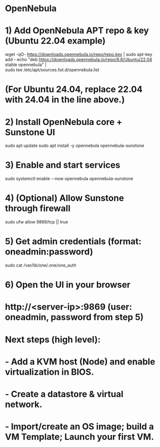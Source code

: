 # **OpenNebula**

# 1) Add OpenNebula APT repo & key (Ubuntu 22.04 example)
wget -qO- https://downloads.opennebula.io/repo/repo.key 
| sudo apt-key add -
echo "deb https://downloads.opennebula.io/repo/6.8/Ubuntu/22.04 stable opennebula" | 
\
  sudo tee /etc/apt/sources.list.d/opennebula.list

# (For Ubuntu 24.04, replace 22.04 with 24.04 in the line above.)

# 2) Install OpenNebula core + Sunstone UI
sudo apt update
sudo apt install -y opennebula opennebula-sunstone

# 3) Enable and start services
sudo systemctl enable --now opennebula opennebula-sunstone

# 4) (Optional) Allow Sunstone through firewall
sudo ufw allow 9869/tcp || true

# 5) Get admin credentials (format: oneadmin:password)
sudo cat /var/lib/one/.one/one_auth

# 6) Open the UI in your browser
#    http://&lt;server-ip&gt;:9869   (user: oneadmin, password from step 5)

# Next steps (high level):
# - Add a KVM host (Node) and enable virtualization in BIOS.
# - Create a datastore & virtual network.
# - Import/create an OS image; build a VM Template; Launch your first VM.
